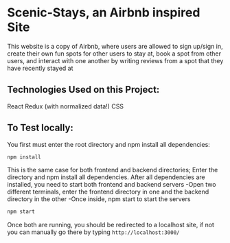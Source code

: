 
# Scenic-Stays, an Airbnb inspired Site

This website is a copy of Airbnb, where users are allowed to sign up/sign in, create their own fun spots for other users to stay at, book a spot from other users, and interact with one another by writing reviews from a spot that they have recently stayed at

## Technologies Used on this Project:
React
Redux (with normalized data!)
CSS

## To Test locally:

You first must enter the root directory and npm install all dependencies:
```sh
npm install
```

This is the same case for both frontend and backend directories; Enter the directory and npm install all dependencies.
After all dependencies are installed, you need to start both frontend and backend servers
  -Open two different terminals, enter the frontend directory in one and the backend directory in the other
  -Once inside, npm start to start the servers
  ```sh
npm start
```
  Once both are running, you should be redirected to a localhost site, if not you can manually go there by typing `http://localhost:3000/`

